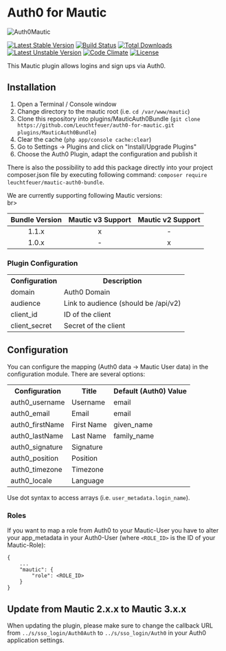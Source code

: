 Auth0 for Mautic
================
![Auth0Mautic](https://www.bitmotion.de/fileadmin/github/auth0-for-mautic/Mautic-Auth0.png "Auth0 for Mautic")


[![Latest Stable Version](https://poser.pugx.org/leuchtfeuer/mautic-auth0-bundle/v/stable)](https://packagist.org/packages/leuchtfeuer/mautic-auth0-bundle)
[![Build Status](https://github.com/Leuchtfeuer/mautic-auth0-bundle/workflows/Continous%20Integration/badge.svg)](https://github.com/Leuchtfeuer/mautic-auth0-bundle/actions)
[![Total Downloads](https://poser.pugx.org/leuchtfeuer/mautic-auth0-bundle/downloads)](https://packagist.org/leuchtfeuer/mautic-auth0-bundle)
[![Latest Unstable Version](https://poser.pugx.org/leuchtfeuer/mautic-auth0-bundle/v/unstable)](https://packagist.org/leuchtfeuer/mautic-auth0-bundle)
[![Code Climate](https://codeclimate.com/github/Leuchtfeuer/auth0-for-mautic/badges/gpa.svg)](https://codeclimate.com/github/Leuchtfeuer/auth0-for-mautic)
[![License](https://poser.pugx.org/leuchtfeuer/mautic-auth0-bundle/license)](https://packagist.org/packages/leuchtfeuer/mautic-auth0-bundle)

This Mautic plugin allows logins and sign ups via Auth0.

## Installation
1. Open a Terminal / Console window
2. Change directory to the mautic root (i.e. `cd /var/www/mautic`)
3. Clone this repository into plugins/MauticAuth0Bundle (`git clone https://github.com/Leuchtfeuer/auth0-for-mautic.git plugins/MauticAuth0Bundle`)
4. Clear the cache (`php app/console cache:clear`)
5. Go to Settings -> Plugins and click on "Install/Upgrade Plugins"
6. Choose the Auth0 Plugin, adapt the configuration and publish it

There is also the possibility to add this package directly into your project composer.json file by executing following command: `composer require leuchtfeuer/mautic-auth0-bundle`.

We are currently supporting following Mautic versions:<br>br>

| Bundle Version | Mautic v3 Support | Mautic v2 Support |
| :-: | :-: | :-: |
| 1.1.x          | x                 | -                 |
| 1.0.x          | -                 | x                 |

### Plugin Configuration
<table>
    <tr>
        <th>Configuration</th>
        <th>Description</th>
    </tr>
    <tr>
        <td>domain</td>
        <td>Auth0 Domain</td>
    </tr>
    <tr>
        <td>audience</td>
        <td>Link to audience (should be /api/v2)
    </tr>
    <tr>
        <td>client_id</td>
        <td>ID of the client</td>
    </tr>
    <tr>
        <td>client_secret</td>
        <td>Secret of the client</td>
    </tr>
</table>

## Configuration
You can configure the mapping (Auth0 data -> Mautic User data) in the configuration module. There are several options:

<table>
    <tr>
        <th>Configuration</th>
        <th>Title</th>
        <th>Default (Auth0) Value</th>
    </tr>
    <tr>
        <td>auth0_username</td>
        <td>Username</td>
        <td>email</td>
    </tr>
    <tr>
        <td>auth0_email</td>
        <td>Email</td>
        <td>email</td>
    </tr>
    <tr>
        <td>auth0_firstName</td>
        <td>First Name</td>
        <td>given_name</td>
    </tr>
    <tr>
        <td>auth0_lastName</td>
        <td>Last Name</td>
        <td>family_name</td>
    </tr>
    <tr>
        <td>auth0_signature</td>
        <td>Signature</td>
        <td></td>
    </tr>
    <tr>
        <td>auth0_position</td>
        <td>Position</td>
        <td></td>
    </tr>
    <tr>
        <td>auth0_timezone</td>
        <td>Timezone</td>
        <td></td>
    </tr>
    <tr>
        <td>auth0_locale</td>
        <td>Language</td>
        <td></td>
    </tr>
</table>

Use dot syntax to access arrays (i.e. `user_metadata.login_name`).

### Roles

If you want to map a role from Auth0 to your Mautic-User you have to alter your app_metadata in your Auth0-User 
(where `<ROLE_ID>` is the ID of your Mautic-Role):

```metadata json
{
    ...
    "mautic": {
        "role": <ROLE_ID>
    }
}
```

## Update from Mautic 2.x.x to Mautic 3.x.x
When updating the plugin, please make sure to change the callback URL from `../s/sso_login/Auth0Auth` to `../s/sso_login/Auth0` in your Auth0 application settings.
